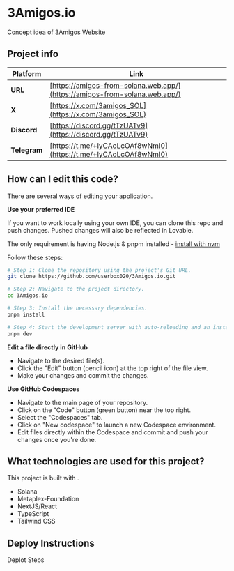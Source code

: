 # 3Amigos.io
Concept idea of 3Amigos Website

## Project info

| Platform  | Link |
|-----------|------|
| **URL**   | [https://amigos-from-solana.web.app/](https://amigos-from-solana.web.app/) |
| **X**     | [https://x.com/3amigos_SOL](https://x.com/3amigos_SOL) |
| **Discord** | [https://discord.gg/tTzUATv9](https://discord.gg/tTzUATv9) |
| **Telegram** | [https://t.me/+lyCAoLcOAf8wNmI0](https://t.me/+lyCAoLcOAf8wNmI0) |


## How can I edit this code?

There are several ways of editing your application.

**Use your preferred IDE**

If you want to work locally using your own IDE, you can clone this repo and push changes. Pushed changes will also be reflected in Lovable.

The only requirement is having Node.js & pnpm installed - [install with nvm](https://github.com/nvm-sh/nvm#installing-and-updating)

Follow these steps:

```sh
# Step 1: Clone the repository using the project's Git URL.
git clone https://github.com/userbox020/3Amigos.io.git

# Step 2: Navigate to the project directory.
cd 3Amigos.io

# Step 3: Install the necessary dependencies.
pnpm install

# Step 4: Start the development server with auto-reloading and an instant preview.
pnpm dev
```

**Edit a file directly in GitHub**

- Navigate to the desired file(s).
- Click the "Edit" button (pencil icon) at the top right of the file view.
- Make your changes and commit the changes.

**Use GitHub Codespaces**

- Navigate to the main page of your repository.
- Click on the "Code" button (green button) near the top right.
- Select the "Codespaces" tab.
- Click on "New codespace" to launch a new Codespace environment.
- Edit files directly within the Codespace and commit and push your changes once you're done.

## What technologies are used for this project?

This project is built with .

- Solana
- Metaplex-Foundation
- NextJS/React
- TypeScript
- Tailwind CSS

## Deploy Instructions

Deplot Steps
